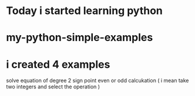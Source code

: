 # Today i started learning python 
# my-python-simple-examples
# i created 4 examples
solve equation of degree 2
sign point
even or odd
calcukation ( i mean take two integers and select the operation )
